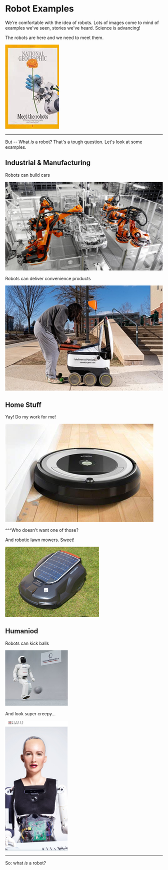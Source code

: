 # Robot Examples

We're comfortable with the idea of robots. Lots of images come to mind of examples we've seen, stories we've heard. Science is advancing!

The robots are here and we need to meet them.

![National Geographic](./pics/robotic_examples/natgeo_cover.jfif)

---
But -- What _is_ a robot? That's a tough question. Let's look at some examples.

## Industrial & Manufacturing

Robots can build cars

![Kuka](./pics/robotic_examples/kuka_automotive_assembly.jpg)

Robots can deliver convenience products

![Food Delivery](./pics/robotic_examples/gmu_food_delivery.jpg)

## Home Stuff

Yay! Do my work for me!

![Robotic Vacuums](./pics/robotic_examples/roomba_vacuum.jfif)

^^^Who doesn't want one of those?

And robotic lawn mowers. Sweet!

<img src="./pics/robotic_examples/Automower_Solar_Hybrid.jpg" alt="By Tibor Antalóczy - Own work, CC BY-SA 3.0, https://commons.wikimedia.org/w/index.php?curid=17239188" width="300"/>


## Humaniod

Robots can kick balls

![Asimo by Honda](./pics/robotic_examples/asimo_kick_inline.jpg)

And look super creepy...

<img src="./pics/robotic_examples/sophia_hanson.png" alt="Sophia by Hanson Robotics" width="200"/>

---

So: what _is_ a robot?